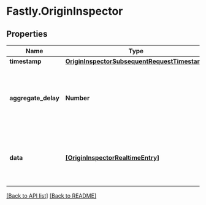 # Fastly.OriginInspector

## Properties

Name | Type | Description | Notes
------------ | ------------- | ------------- | -------------
**timestamp** | [**OriginInspectorSubsequentRequestTimestamp**](OriginInspectorSubsequentRequestTimestamp.md) |  | [optional] 
**aggregate_delay** | **Number** | Offset of entry timestamps from the current time due to processing time. | [optional] 
**data** | [**[OriginInspectorRealtimeEntry]**](OriginInspectorRealtimeEntry.md) | A list of report [entries](#entry-data-model), each representing one second of time. | [optional] 


[[Back to API list]](../../README.md#endpoints) [[Back to README]](../../README.md)
